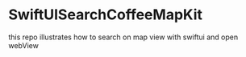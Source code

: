 # SwiftUISearchCoffeeMapKit
 this repo illustrates how to search on map view with swiftui and open webView
